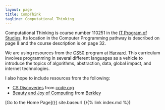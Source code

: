```yaml
---
layout: page
title: CompThink
tagline: Computational Thinking
---
```

Computational Thinking is course number 110251 in the 
<a href="https://education.ky.gov/CTE/ctepa/Documents/IT--2017-2018.pdf">IT Program of Studies</a>. 
Its location in the Computer Programming pathway is described on page 8 and 
the course description is on page 32.

We are using resources from the <a href="https://ap.cs50.net">CS50</a> program at 
<a href="https://cs50.harvard.edu">Harvard</a>. 
This curriculum involves programming in several different languages as a vehicle to introduce 
the topics of algorithms, abstraction, data, global impact, and internet technologies.

I also hope to include resources from the following:
<ul>
 	<li><a href="https://code.org/educate/csd">CS Discoveries</a> from 
 	<a href="https://code.org">code.org</a></li>
 	<li><a href="http://bjc.berkeley.edu">Beauty and Joy of Computing</a> from 
 	<a href="http://www.berkeley.edu">Berkley</a></li>
</ul>

[Go to the Home Page]({{ site.baseurl }}{% link index.md %})